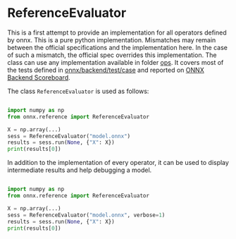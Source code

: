 # ReferenceEvaluator

This is a first attempt to provide an implementation for all operators
defined by onnx. This is a pure python implementation.
Mismatches may remain between the official specifications and the implementation here.
In the case of such a mismatch, the official spec overrides this implementation.
The class can use any implementation available in folder
[ops](https://github.com/onnx/onnx/tree/main/onnx/reference/ops).
It covers most of the tests defined in 
[onnx/backend/test/case](https://github.com/onnx/onnx/tree/main/onnx/backend/test/case)
and reported on [ONNX Backend Scoreboard](http://onnx.ai/backend-scoreboard/).

The class `ReferenceEvaluator` is used as follows:

```python

import numpy as np
from onnx.reference import ReferenceEvaluator

X = np.array(...)
sess = ReferenceEvaluator("model.onnx")
results = sess.run(None, {"X": X})
print(results[0])
```

In addition to the implementation of every operator, it can be used
to display intermediate results and help debugging a model.

```python

import numpy as np
from onnx.reference import ReferenceEvaluator

X = np.array(...)
sess = ReferenceEvaluator("model.onnx", verbose=1)
results = sess.run(None, {"X": X})
print(results[0])
```
